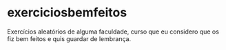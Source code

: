 # exerciciosbemfeitos
Exercícios aleatórios de alguma faculdade, curso que eu considero que os fiz bem feitos e quis guardar de lembrança.
